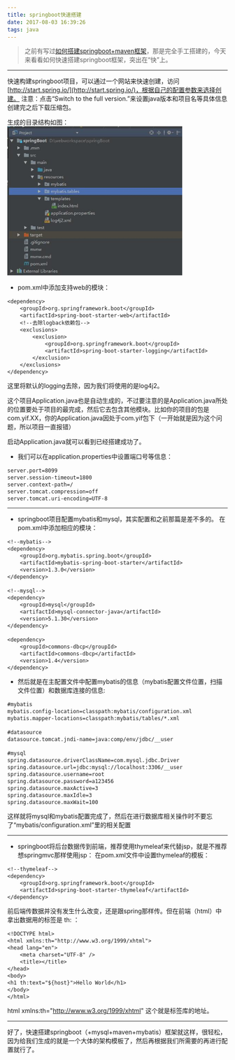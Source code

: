 ```yaml
---
title: springboot快速搭建
date: 2017-08-03 16:39:26
tags: java
---
```

> 之前有写过[如何搭建springboot+maven框架](http://heyif.win/2017/07/26/springboot-maven-mybatis%E7%BA%AF%E5%87%80%E7%89%88/)，那是完全手工搭建的，今天来看看如何快速搭建springboot框架，突出在“快”上。<!--more-->

---

快速构建springboot项目，可以通过一个网站来快速创建，访问[http://start.spring.io/](http://start.spring.io/)，根据自己的配置参数来选择创建。
注意：点击“Switch to the full version.”来设置java版本和项目名等具体信息
创建完之后下载压缩包。

生成的目录结构如图：
<img src="/images/java/2017080301.jpg" style="width: 400px;"/>

* pom.xml中添加支持web的模块：
```
<dependency>
	<groupId>org.springframework.boot</groupId>
	<artifactId>spring-boot-starter-web</artifactId>
	<!--去除logback依赖包-->
	<exclusions>
		<exclusion>
			<groupId>org.springframework.boot</groupId>
			<artifactId>spring-boot-starter-logging</artifactId>
		</exclusion>
	</exclusions>
</dependency>
```
这里将默认的logging去除，因为我们将使用的是log4j2。

这个项目Application.java也是自动生成的，不过要注意的是Application.java所处的位置要处于项目的最完成，然后它去包含其他模块。比如你的项目的包是com.yif.XX，你的Application.java因处于com.yif包下（一开始就是因为这个问题，所以项目一直报错）

启动Application.java就可以看到已经搭建成功了。

* 我们可以在application.properties中设置端口号等信息：
```
server.port=8099
server.session-timeout=1800
server.context-path=/
server.tomcat.compression=off
server.tomcat.uri-encoding=UTF-8
```

---
* springboot项目配置mybatis和mysql，其实配置和之前那篇是差不多的。
在pom.xml中添加相应的模块：
```
<!--mybatis-->
<dependency>
	<groupId>org.mybatis.spring.boot</groupId>
	<artifactId>mybatis-spring-boot-starter</artifactId>
	<version>1.3.0</version>
</dependency>

<!--mysql-->
<dependency>
	<groupId>mysql</groupId>
	<artifactId>mysql-connector-java</artifactId>
	<version>5.1.30</version>
</dependency>

<dependency>
	<groupId>commons-dbcp</groupId>
	<artifactId>commons-dbcp</artifactId>
	<version>1.4</version>
</dependency>
```

* 然后就是在主配置文件中配置mybatis的信息（mybatis配置文件位置，扫描文件位置）和数据库连接的信息:
```
#mybatis
mybatis.config-location=classpath:mybatis/configuration.xml
mybatis.mapper-locations=classpath:mybatis/tables/*.xml

#datasource
datasource.tomcat.jndi-name=java:comp/env/jdbc/__user

#mysql
spring.datasource.driverClassName=com.mysql.jdbc.Driver
spring.datasource.url=jdbc:mysql://localhost:3306/__user
spring.datasource.username=root
spring.datasource.password=a123456
spring.datasource.maxActive=3
spring.datasource.maxIdle=3
spring.datasource.maxWait=100
```
这样就将mysql和mybatis配置完成了，然后在进行数据库相关操作时不要忘了“mybatis/configuration.xml”里的相关配置

---
* springboot将后台数据传到前端，推荐使用thymeleaf来代替jsp，就是不推荐想springmvc那样使用jsp：
在pom.xml文件中设置thymeleaf的模板：
```
<!--thymeleaf-->
<dependency>
	<groupId>org.springframework.boot</groupId>
	<artifactId>spring-boot-starter-thymeleaf</artifactId>
</dependency>
```
前后端传数据并没有发生什么改变，还是跟spring那样传。但在前端（html）中拿出数据用的标签是  th:  ：
```
<!DOCTYPE html>
<html xmlns:th="http://www.w3.org/1999/xhtml">
<head lang="en">
    <meta charset="UTF-8" />
    <title></title>
</head>
<body>
<h1 th:text="${host}">Hello World</h1>
</body>
</html>
```
html xmlns:th="http://www.w3.org/1999/xhtml" 这个就是标签库的地址。

---
好了，快速搭建springboot（+mysql+maven+mybatis）框架就这样，很轻松，因为给我们生成的就是一个大体的架构模板了，然后再根据我们所需要的再进行配置就行了。